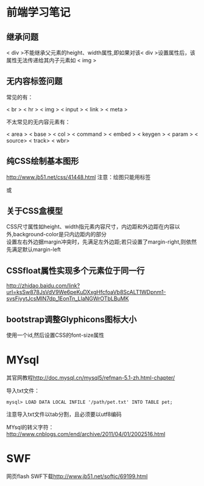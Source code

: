 # 前端学习笔记

## 继承问题
 < div >不能继承父元素的height、width属性,即如果对该< div >设置属性后，该属性无法传递给其内子元素如 < img >

## 无内容标签问题

常见的有：

< br > < hr > < img > < input > < link > < meta >

不太常见的无内容元素有：

< area > < base > < col > < command > < embed > < keygen >
< param > < source> < track> < wbr>

## 纯CSS绘制基本图形
<http://www.jb51.net/css/41448.html>
注意：绘图只能用标签<div>或<p>

## 关于CSS盒模型
CSS尺寸属性如height、width指元素内容尺寸，内边距和外边距在内容以外,background-color是只内边距内的部分<br>
设置左右外边据margin冲突时，先满足左外边距;若只设置了margin-right,则依然先满足默认margin-left

## CSSfloat属性实现多个元素位于同一行
<http://zhidao.baidu.com/link?url=ksSw878JsVdV9We6peKuDXxgHfcfoaVb8ScALT1WDpnm1-svsFiyytJcsMIN7dp_1EonTn_LlaNGWrOTbLBuMK>

## bootstrap调整Glyphicons图标大小
使用一个id,然后设置CSS的font-size属性

# MYsql
其官网教程<http://doc.mysql.cn/mysql5/refman-5.1-zh.html-chapter/>

导入txt文件：
```
mysql> LOAD DATA LOCAL INFILE '/path/pet.txt' INTO TABLE pet;
```

注意导入txt文件以tab分割，且必须要以utf8编码

MYsql的转义字符：
<http://www.cnblogs.com/end/archive/2011/04/01/2002516.html>

# SWF
网页flash SWF下载<http://www.jb51.net/softjc/69199.html>